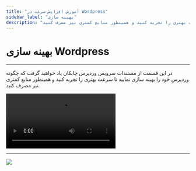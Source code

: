 ```yaml
---
title: "آموزش افزایش سرعت در Wordpress"
sidebar_label: "بهینه سازی"
description: "در این قسمت از مستندات سرویس وردپرس چابکان یاد خواهید گرفت که چگونه وردپرس خود را بهینه سازی نمایید تا سرعت بهتری را تجربه کنید و همینطور منابع کمتری نیز مصرف کنید."
---
```


# بهینه سازی Wordpress
---

در این قسمت از مستندات سرویس وردپرس چابکان یاد خواهید گرفت که چگونه وردپرس خود را بهینه سازی نمایید تا سرعت بهتری را تجربه کنید و همینطور منابع کمتری نیز مصرف کنید.

<video controls width="300">
  <source src="https://s1.chabokan.net/docs/videos/wordpress-performance.mp4" />
</video>

---
<a href="https://hub.chabokan.net/fa/services/create/wordpress" ><img src="https://s1.chabokan.net/docs/images/wordpress-docs-banner-1.jpg" /></a>